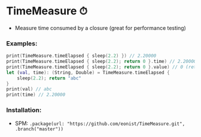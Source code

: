 # TimeMeasure ⏱

- Measure time consumed by a closure (great for performance testing)

### Examples:
```swift
print(TimeMeasure.timeElapsed { sleep(2.2) }) // 2.20000
print(TimeMeasure.timeElapsed { sleep(2.2); return 0 }.time) // 2.20000
print(TimeMeasure.timeElapsed { sleep(2.2); return 0 }.value) // 0 (retrieves the value)
let (val, time): (String, Double) = TimeMeasure.timeElapsed {
	sleep(2.2); return "abc"
}
print(val) // abc
print(time) // 2.20000
```
### Installation:
- SPM: `.package(url: "https://github.com/eonist/TimeMeasure.git", .branch("master"))`
